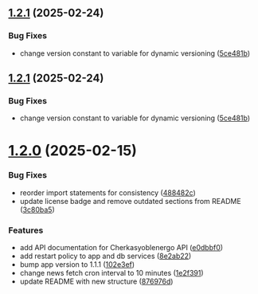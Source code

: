 ## [1.2.1](https://github.com/Sigmanor/cherkasyoblenergo-api/compare/v1.2.0...v1.2.1) (2025-02-24)


### Bug Fixes

* change version constant to variable for dynamic versioning ([5ce481b](https://github.com/Sigmanor/cherkasyoblenergo-api/commit/5ce481b17b495b5f207c8ca1a786c685c3fe7df6))

## [1.2.1](https://github.com/Sigmanor/cherkasyoblenergo-api/compare/v1.2.0...v1.2.1) (2025-02-24)


### Bug Fixes

* change version constant to variable for dynamic versioning ([5ce481b](https://github.com/Sigmanor/cherkasyoblenergo-api/commit/5ce481b17b495b5f207c8ca1a786c685c3fe7df6))

# [1.2.0](https://github.com/Sigmanor/cherkasyoblenergo-api/compare/v1.1.0...v1.2.0) (2025-02-15)


### Bug Fixes

* reorder import statements for consistency ([488482c](https://github.com/Sigmanor/cherkasyoblenergo-api/commit/488482c2afbc5f0c51cc0af16c6c59c5b6ed8df4))
* update license badge and remove outdated sections from README ([3c80ba5](https://github.com/Sigmanor/cherkasyoblenergo-api/commit/3c80ba5008cb81dbd211085a4ff547b46f379d54))


### Features

* add API documentation for Cherkasyoblenergo API ([e0dbbf0](https://github.com/Sigmanor/cherkasyoblenergo-api/commit/e0dbbf0d0b16a8642a819cc1e39f54e278758ada))
* add restart policy to app and db services ([8e2ab22](https://github.com/Sigmanor/cherkasyoblenergo-api/commit/8e2ab221b768391346c72df8fadfd0525fe13e35))
* bump app version to 1.1.1 ([102e3ef](https://github.com/Sigmanor/cherkasyoblenergo-api/commit/102e3ef0e4cd87b4e6ee3f8c0f33d6585bda4ecd))
* change news fetch cron interval to 10 minutes ([1e2f391](https://github.com/Sigmanor/cherkasyoblenergo-api/commit/1e2f391bbf454e25913808fdebcae8b316f97c15))
* update README with new structure ([876976d](https://github.com/Sigmanor/cherkasyoblenergo-api/commit/876976da33cb14940ffa0a72459d4522d7f35a76))
